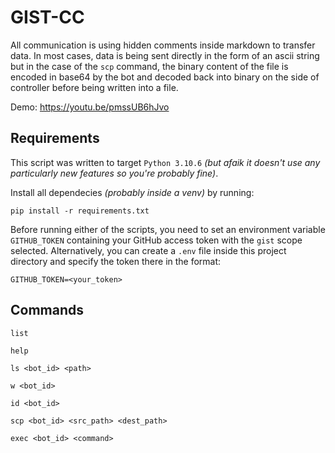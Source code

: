 # GIST-CC
All communication is using hidden comments inside markdown to transfer data. In most cases, data is being sent directly in the form of an ascii string but in the case of the `scp` command, the binary content of the file is encoded in base64 by the bot and decoded back into binary on the side of controller before being written into a file.

Demo: https://youtu.be/pmssUB6hJvo

## Requirements
This script was written to target `Python 3.10.6` *(but afaik it doesn't use any particularly new features so you're probably fine)*.

Install all dependecies *(probably inside a venv)* by running:
```
pip install -r requirements.txt
```

Before running either of the scripts, you need to set an environment variable `GITHUB_TOKEN` containing your GitHub access token with the `gist` scope selected. Alternatively, you can create a `.env` file inside this project directory and specify the token there in the format:
```
GITHUB_TOKEN=<your_token>
```


## Commands
```
list
```
```
help
```
```
ls <bot_id> <path>
```
```
w <bot_id>
```
```
id <bot_id>
```
```
scp <bot_id> <src_path> <dest_path>
```
```
exec <bot_id> <command>
```

